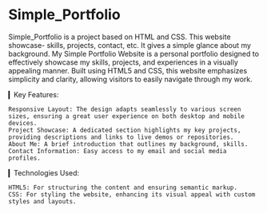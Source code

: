 # Simple_Portfolio
Simple_Portfolio is a project based on HTML and CSS. This website showcase- skills, projects, contact, etc. It gives a simple glance about my background.
My Simple Portfolio Website is a personal portfolio designed to effectively showcase my skills, projects, and experiences in a visually appealing manner. Built using HTML5 and CSS, this website emphasizes simplicity and clarity, allowing visitors to easily navigate through my work.

▎Key Features:

    Responsive Layout: The design adapts seamlessly to various screen sizes, ensuring a great user experience on both desktop and mobile devices.
    Project Showcase: A dedicated section highlights my key projects, providing descriptions and links to live demos or repositories.
    About Me: A brief introduction that outlines my background, skills.
    Contact Information: Easy access to my email and social media profiles. 

▎Technologies Used:

    HTML5: For structuring the content and ensuring semantic markup.
    CSS: For styling the website, enhancing its visual appeal with custom styles and layouts.
